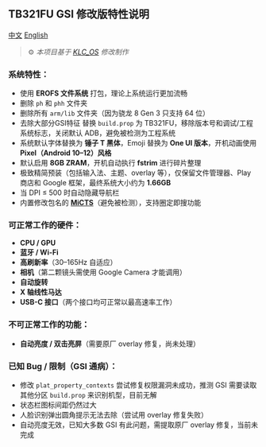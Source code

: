 ## TB321FU GSI 修改版特性说明

[中文](https://github.com/Zhicheng-Gao/KLCOS-TB321FU/blob/main/README_CN.md)
[English](https://github.com/Zhicheng-Gao/KLCOS-TB321FU/blob/main/README.md)

> ⚙️ *本项目基于 [KLC_OS](https://github.com/LoggingNewMemory/KLC_OS) 修改制作*

### 系统特性：

- 使用 **EROFS 文件系统** 打包，理论上系统运行更加流畅
- 删除 `ph` 和 `phh` 文件夹
- 删除所有 `arm/lib` 文件夹（因为骁龙 8 Gen 3 只支持 64 位）
- 去除大部分GSI特征 替换 `build.prop` 为 TB321FU，移除版本号和调试/工程系统标志，关闭默认 ADB，避免被检测为工程系统
- 系统默认字体替换为 **锤子 T 黑体**，Emoji 替换为 **One UI 版本**，开机动画使用 **Pixel（Android 10–12）风格**
- 默认启用 **8GB ZRAM**，开机自动执行 **fstrim** 进行碎片整理
- 极致精简预装（包括输入法、主题、overlay 等），仅保留文件管理器、Play 商店和 Google 框架，最终系统大小约为 **1.66GB**
- 当 DPI ≤ 500 时自动隐藏导航栏
- 内置修改包名的 **[MiCTS](https://github.com/parallelcc/MiCTS)**（避免被检测），支持圈定即搜功能

### 可正常工作的硬件：

- **CPU / GPU**
- **蓝牙 / Wi-Fi**
- **高刷新率**（30–165Hz 自适应）
- **相机**（第二颗镜头需使用 Google Camera 才能调用）
- **自动旋转**
- **X 轴线性马达**
- **USB-C 接口**（两个接口均可正常以最高速率工作）

### 不可正常工作的功能：

- **自动亮度 / 双击亮屏**（需要原厂 overlay 修复，尚未处理）

### 已知 Bug / 限制（GSI 通病）：

- 修改 `plat_property_contexts` 尝试修复权限漏洞未成功，推测 GSI 需要读取其他分区 `build.prop` 来识别机型，目前无解
- 状态栏图标间距仍然过大
- 人脸识别弹出圆角提示无法去除（尝试用 overlay 修复失败）
- 自动亮度无效，已知大多数 GSI 有此问题，需提取原厂 overlay 修复，当前未完成
